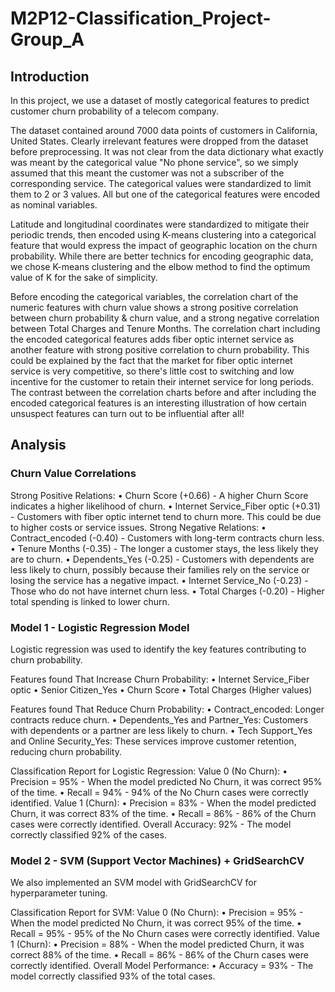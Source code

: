 # M2P12-Classification_Project-Group_A

## Introduction

In this project, we use a dataset of mostly categorical features to predict customer churn probability of a telecom company.

The dataset contained around 7000 data points of customers in California, United States. Clearly irrelevant features were dropped from the dataset before preprocessing. It was not clear from the data dictionary what exactly was meant by the categorical value "No phone service", so we simply assumed that this meant the customer was not a subscriber of the corresponding service. The categorical values were standardized to limit them to 2 or 3 values. All but one of the categorical features were encoded as nominal variables.

Latitude and longitudinal coordinates were standardized to mitigate their periodic trends, then encoded using K-means clustering into a categorical feature that would express the impact of geographic location on the churn probability. While there are better technics for encoding geographic data, we chose K-means clustering and the elbow method to find the optimum value of K for the sake of simplicity. 

Before encoding the categorical variables, the correlation chart of the numeric features with churn value shows a strong positive correlation between churn probability & churn value, and a strong negative correlation between Total Charges and Tenure Months. The correlation chart including the encoded categorical features adds fiber optic internet service as another feature with strong positive correlation to churn probability. This could be explained by the fact that the market for fiber optic internet service is very competitive, so there's little cost to switching and low incentive for the customer to retain their internet service for long periods. The contrast between the correlation charts before and after including the encoded categorical features is an interesting illustration of how certain unsuspect features can turn out to be influential after all!

## Analysis
### Churn Value Correlations
Strong Positive Relations:
	• Churn Score (+0.66) - A higher Churn Score indicates a higher likelihood of churn.
	• Internet Service_Fiber optic (+0.31) - Customers with fiber optic internet tend to churn more. This could be due to higher costs or service issues.
Strong Negative Relations:
	• Contract_encoded (-0.40) - Customers with long-term contracts churn less.
	• Tenure Months (-0.35) - The longer a customer stays, the less likely they are to churn.
	• Dependents_Yes (-0.25) - Customers with dependents are less likely to churn, possibly because their families rely on the service or losing the service has a negative impact.
	• Internet Service_No (-0.23) - Those who do not have internet churn less.
	• Total Charges (-0.20) - Higher total spending is linked to lower churn.

### Model 1 - Logistic Regression Model
Logistic regression was used to identify the key features contributing to churn probability.

Features found That Increase Churn Probability:
	• Internet Service_Fiber optic
	• Senior Citizen_Yes
	• Churn Score
	• Total Charges (Higher values)

Features found That Reduce Churn Probability:
	• Contract_encoded: Longer contracts reduce churn.
	• Dependents_Yes and Partner_Yes: Customers with dependents or a partner are less likely to churn.
	• Tech Support_Yes and Online Security_Yes: These services improve customer retention, reducing churn probability.

Classification Report for Logistic Regression:
Value 0 (No Churn):
	• Precision = 95% - When the model predicted No Churn, it was correct 95% of the time.
	• Recall = 94% - 94% of the No Churn cases were correctly identified.
Value 1 (Churn):
	• Precision = 83% - When the model predicted Churn, it was correct 83% of the time.
	• Recall = 86% - 86% of the Churn cases were correctly identified.
Overall Accuracy: 92% - The model correctly classified 92% of the cases.

### Model 2 - SVM (Support Vector Machines) + GridSearchCV
We also implemented an SVM model with GridSearchCV for hyperparameter tuning.

Classification Report for SVM:
Value 0 (No Churn):
	• Precision = 95% - When the model predicted No Churn, it was correct 95% of the time.
	• Recall = 95% - 95% of the No Churn cases were correctly identified.
Value 1 (Churn):
	• Precision = 88% - When the model predicted Churn, it was correct 88% of the time.
	• Recall = 86% - 86% of the Churn cases were correctly identified.
Overall Model Performance:
	• Accuracy = 93% - The model correctly classified 93% of the total cases.
